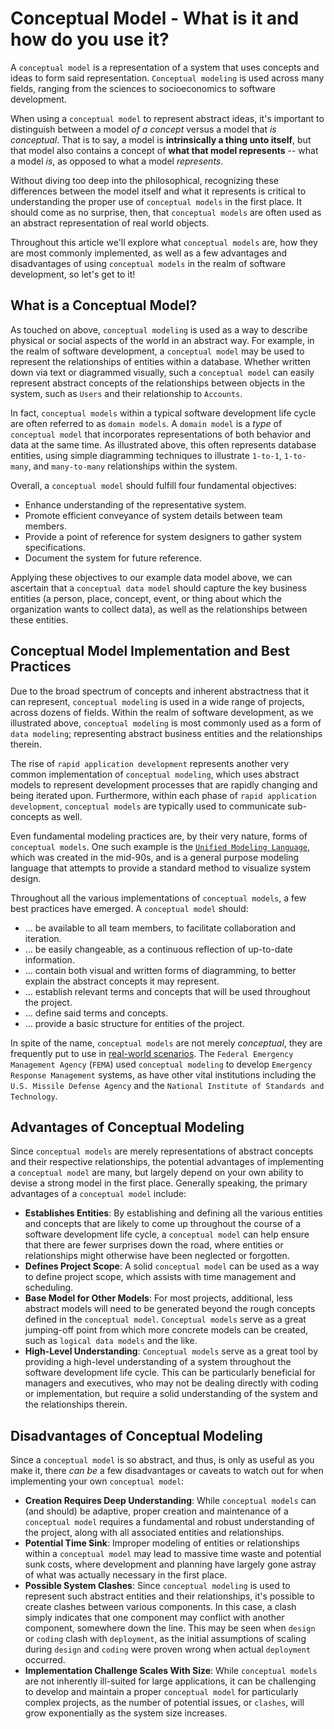 # Conceptual Model - What is it and how do you use it?

A `conceptual model` is a representation of a system that uses concepts and ideas to form said representation.  `Conceptual modeling` is used across many fields, ranging from the sciences to socioeconomics to software development.

When using a `conceptual model` to represent abstract ideas, it's important to distinguish between a model _of a concept_ versus a model that _is conceptual_.  That is to say, a model is **intrinsically a thing unto itself**, but that model also contains a concept of **what that model represents** -- what a model _is_, as opposed to what a model _represents_.

Without diving too deep into the philosophical, recognizing these differences between the model itself and what it represents is critical to understanding the proper use of `conceptual models` in the first place.  It should come as no surprise, then, that `conceptual models` are often used as an abstract representation of real world objects.

Throughout this article we'll explore what `conceptual models` are, how they are most commonly implemented, as well as a few advantages and disadvantages of using `conceptual models` in the realm of software development, so let's get to it!

## What is a Conceptual Model?

As touched on above, `conceptual modeling` is used as a way to describe physical or social aspects of the world in an abstract way.  For example, in the realm of software development, a `conceptual model` may be used to represent the relationships of entities within a database.  Whether written down via text or diagrammed visually, such a `conceptual model` can easily represent abstract concepts of the relationships between objects in the system, such as `Users` and their relationship to `Accounts`.

In fact, `conceptual models` within a typical software development life cycle are often referred to as `domain models`.  A `domain model` is a _type_ of `conceptual model` that incorporates representations of both behavior and data at the same time.  As illustrated above, this often represents database entities, using simple diagramming techniques to illustrate `1-to-1`, `1-to-many`, and `many-to-many` relationships within the system.

Overall, a `conceptual model` should fulfill four fundamental objectives:

- Enhance understanding of the representative system.
- Promote efficient conveyance of system details between team members.
- Provide a point of reference for system designers to gather system specifications.
- Document the system for future reference.

Applying these objectives to our example data model above, we can ascertain that a `conceptual data model` should capture the key business entities (a person, place, concept, event, or thing about which the organization wants to collect data), as well as the relationships between these entities.

## Conceptual Model Implementation and Best Practices


Due to the broad spectrum of concepts and inherent abstractness that it can represent, `conceptual modeling` is used in a wide range of projects, across dozens of fields.  Within the realm of software development, as we illustrated above, `conceptual modeling` is most commonly used as a form of `data modeling`; representing abstract business entities and the relationships therein.

The rise of `rapid application development` represents another very common implementation of `conceptual modeling`, which uses abstract models to represent development processes that are rapidly changing and being iterated upon.  Furthermore, within each phase of `rapid application development`, `conceptual models` are typically used to communicate sub-concepts as well.

Even fundamental modeling practices are, by their very nature, forms of `conceptual models`.  One such example is the [`Unified Modeling Language`](https://en.wikipedia.org/wiki/Unified_Modeling_Language), which was created in the mid-90s, and is a general purpose modeling language that attempts to provide a standard method to visualize system design.

Throughout all the various implementations of `conceptual models`, a few best practices have emerged.  A `conceptual model` should:

- ... be available to all team members, to facilitate collaboration and iteration.
- ... be easily changeable, as a continuous reflection of up-to-date information.
- ... contain both visual and written forms of diagramming, to better explain the abstract concepts it may represent.
- ... establish relevant terms and concepts that will be used throughout the project.
- ... define said terms and concepts.
- ... provide a basic structure for entities of the project.

In spite of the name, `conceptual models` are not merely _conceptual_, they are frequently put to use in [real-world scenarios](https://www.acm-sigsim-mskr.org/Courseware/Balci/Slides/BalciSlides-08-ConceptualModeling.pdf).  The `Federal Emergency Management Agency` (`FEMA`) used `conceptual modeling` to develop `Emergency Response Management` systems, as have other vital institutions including the `U.S. Missile Defense Agency` and the `National Institute of Standards and Technology`.

## Advantages of Conceptual Modeling

Since `conceptual models` are merely representations of abstract concepts and their respective relationships, the potential advantages of implementing a `conceptual model` are many, but largely depend on your own ability to devise a strong model in the first place.  Generally speaking, the primary advantages of a `conceptual model` include:

- **Establishes Entities**: By establishing and defining all the various entities and concepts that are likely to come up throughout the course of a software development life cycle, a `conceptual model` can help ensure that there are fewer surprises down the road, where entities or relationships might otherwise have been neglected or forgotten.
- **Defines Project Scope**: A solid `conceptual model` can be used as a way to define project scope, which assists with time management and scheduling.
- **Base Model for Other Models**: For most projects, additional, less abstract models will need to be generated beyond the rough concepts defined in the `conceptual model`.  `Conceptual models` serve as a great jumping-off point from which more concrete models can be created, such as `logical data models` and the like.
- **High-Level Understanding**: `Conceptual models` serve as a great tool by providing a high-level understanding of a system throughout the software development life cycle.  This can be particularly beneficial for managers and executives, who may not be dealing directly with coding or implementation, but require a solid understanding of the system and the relationships therein.

## Disadvantages of Conceptual Modeling

Since a `conceptual model` is so abstract, and thus, is only as useful as you make it, there _can be_ a few disadvantages or caveats to watch out for when implementing your own `conceptual model`:

- **Creation Requires Deep Understanding**: While `conceptual models` can (and should) be adaptive, proper creation and maintenance of a `conceptual model` requires a fundamental and robust understanding of the project, along with all associated entities and relationships.
- **Potential Time Sink**: Improper modeling of entities or relationships within a `conceptual model` may lead to massive time waste and potential sunk costs, where development and planning have largely gone astray of what was actually necessary in the first place.
- **Possible System Clashes**: Since `conceptual modeling` is used to represent such abstract entities and their relationships, it's possible to create clashes between various components.  In this case, a clash simply indicates that one component may conflict with another component, somewhere down the line.  This may be seen when `design` or `coding` clash with `deployment`, as the initial assumptions of scaling during `design` and `coding` were proven wrong when actual `deployment` occurred.
- **Implementation Challenge Scales With Size**: While `conceptual models` are not inherently ill-suited for large applications, it can be challenging to develop and maintain a proper `conceptual model` for particularly complex projects, as the number of potential issues, or `clashes`, will grow exponentially as the system size increases.